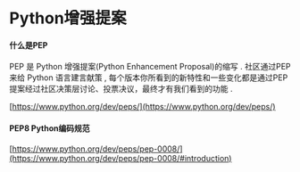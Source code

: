 # Python增强提案

#### 什么是PEP

PEP 是 Python 增强提案\(Python Enhancement Proposal\)的缩写 . 社区通过PEP来给 Python 语言建言献策 , 每个版本你所看到的新特性和一些变化都是通过PEP提案经过社区决策层讨论、投票决议，最终才有我们看到的功能 .

[https://www.python.org/dev/peps/](https://www.python.org/dev/peps/)

#### PEP8 Python编码规范

[https://www.python.org/dev/peps/pep-0008/](https://www.python.org/dev/peps/pep-0008/#introduction)



